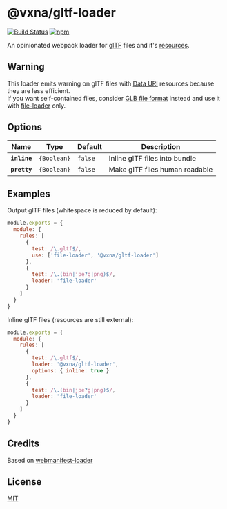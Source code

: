 # @vxna/gltf-loader

[![Build Status](https://travis-ci.com/vxna/gltf-loader.svg)](https://travis-ci.com/vxna/gltf-loader) [![npm](https://img.shields.io/npm/v/@vxna/gltf-loader.svg)](https://www.npmjs.com/package/@vxna/gltf-loader)

An opinionated webpack loader for [glTF](https://github.com/KhronosGroup/glTF) files and it's [resources](https://github.com/KhronosGroup/glTF/tree/master/specification/2.0#gltf-basics).

## Warning

This loader emits warning on glTF files with [Data URI](https://github.com/KhronosGroup/glTF/tree/master/specification/2.0#uris) resources because they are less efficient.  
If you want self-contained files, consider [GLB file format](https://github.com/KhronosGroup/glTF/tree/master/specification/2.0#glb-file-format-specification) instead and use it with [file-loader](https://github.com/webpack-contrib/file-loader) only.

## Options

| Name         | Type        | Default | Description                    |
| ------------ | ----------- | ------- | ------------------------------ |
| **`inline`** | `{Boolean}` | `false` | Inline glTF files into bundle  |
| **`pretty`** | `{Boolean}` | `false` | Make glTF files human readable |

## Examples

Output glTF files (whitespace is reduced by default):

```js
module.exports = {
  module: {
    rules: [
      {
        test: /\.gltf$/,
        use: ['file-loader', '@vxna/gltf-loader']
      },
      {
        test: /\.(bin|jpe?g|png)$/,
        loader: 'file-loader'
      }
    ]
  }
}
```

Inline glTF files (resources are still external):

```js
module.exports = {
  module: {
    rules: [
      {
        test: /\.gltf$/,
        loader: '@vxna/gltf-loader',
        options: { inline: true }
      },
      {
        test: /\.(bin|jpe?g|png)$/,
        loader: 'file-loader'
      }
    ]
  }
}
```

## Credits

Based on [webmanifest-loader](https://github.com/unindented/webmanifest-loader)

## License

[MIT](./LICENSE)
